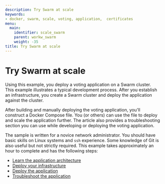 ```yaml
---
description: Try Swarm at scale
keywords:
- docker, swarm, scale, voting, application,  certificates
menu:
  main:
    identifier: scale_swarm
    parent: workw_swarm
    weight: -35
title: Try Swarm at scale
---
```


# Try Swarm at scale

Using this example, you deploy a voting application on a Swarm cluster. This
example illustrates a typical development process. After you establish an
infrastructure, you create a Swarm cluster and deploy the application against
the cluster.

After building and manually deploying the voting application, you'll construct a
Docker Compose file. You (or others) can use the file to deploy and scale the
application further. The article also provides a troubleshooting section you can
use while developing or deploying the voting application.

The sample is written for a novice network administrator. You should have basic
skills on Linux systems and `ssh` experience. Some knowledge of Git is also
useful but not strictly required. This example takes approximately an hour to
complete and has the following steps:

- [Learn the application architecture](about.md)
- [Deploy your infrastructure](deploy-infra.md)
- [Deploy the application](deploy-app.md)
- [Troubleshoot the application](troubleshoot.md)
